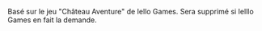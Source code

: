 Basé sur le jeu "Château Aventure" de Iello Games.
Sera supprimé si Ielllo Games en fait la demande.
